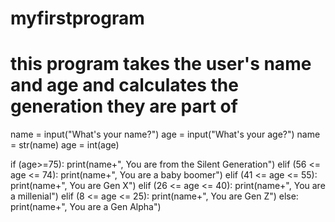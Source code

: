 # myfirstprogram
# this program takes the user's name and age and calculates the generation they are part of
name = input("What's your name?")
age = input("What's your age?")
name = str(name)
age = int(age)

if (age>=75):
    print(name+", You are from the Silent Generation")
elif (56 <= age <= 74):
    print(name+", You are a baby boomer")
elif (41 <= age <= 55):
    print(name+", You are Gen X")
elif (26 <= age <= 40):
    print(name+", You are a millenial")
elif (8 <= age <= 25):
    print(name+", You are Gen Z")
else:
    print(name+", You are a Gen Alpha")
